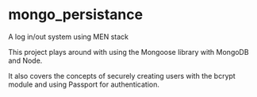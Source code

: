 # mongo_persistance
A log in/out system using MEN stack

This project plays around with using the Mongoose library with MongoDB and Node.

It also covers the concepts of securely creating users with the bcrypt module and using Passport for authentication.
